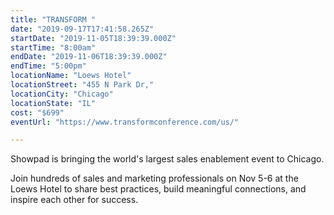 ```yaml
---
title: "TRANSFORM "
date: "2019-09-17T17:41:58.265Z"
startDate: "2019-11-05T18:39:39.000Z"
startTime: "8:00am"
endDate: "2019-11-06T18:39:39.000Z"
endTime: "5:00pm"
locationName: "Loews Hotel"
locationStreet: "455 N Park Dr,"
locationCity: "Chicago"
locationState: "IL"
cost: "$699"
eventUrl: "https://www.transformconference.com/us/"

---
```


Showpad is bringing the world's largest sales enablement event to Chicago. 

Join hundreds of sales and marketing professionals on Nov 5-6 at the Loews Hotel to share best practices, build meaningful connections, and inspire each other for success.

